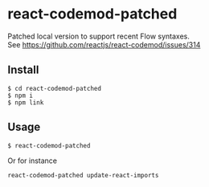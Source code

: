 # react-codemod-patched

Patched local version to support recent Flow syntaxes.   
See https://github.com/reactjs/react-codemod/issues/314

## Install

```
$ cd react-codemod-patched
$ npm i
$ npm link
```

## Usage

```
$ react-codemod-patched
```

Or for instance

```
react-codemod-patched update-react-imports
```